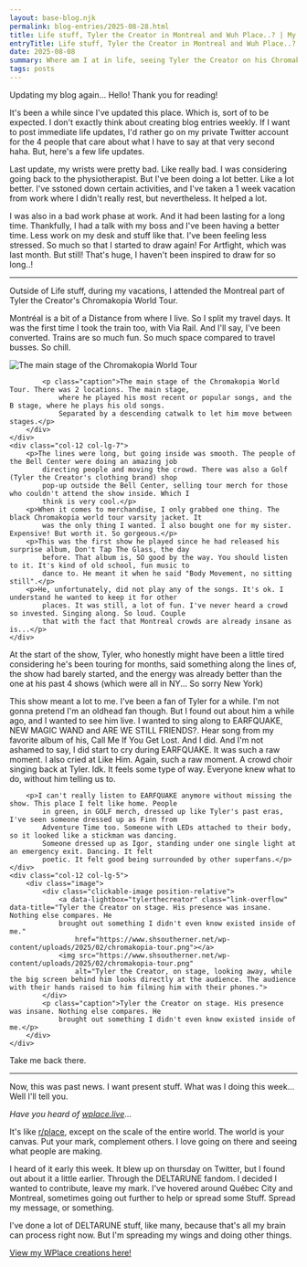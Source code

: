 ```yaml
---
layout: base-blog.njk
permalink: blog-entries/2025-08-28.html
title: Life stuff, Tyler the Creator in Montreal and Wuh Place..? | My blog | Nam Lemonade's Website
entryTitle: Life stuff, Tyler the Creator in Montreal and Wuh Place..?
date: 2025-08-08
summary: Where am I at in life, seeing Tyler the Creator on his Chromakopia tour, and also, what is this pixel art website I've been spending my time on?
tags: posts
---
```


<p>Updating my blog again... Hello! Thank you for reading!</p>

<p>It's been a while since I've updated this place. Which is, sort of to be expected. I don't exactly think about
	creating blog entries weekly. If I want to post immediate life updates, I'd rather go on my private Twitter account
	for the 4 people that care about what I have to say at that very second haha. But, here's a few life updates.</p>

<p>Last update, my wrists were pretty bad. Like really bad. I was considering going back to the physiotherapist. But
	I've been doing a lot better. Like a lot better. I've sstoned down certain activities, and I've taken a 1 week
	vacation from work where I didn't really rest, but nevertheless. It helped a lot.</p>

<p>I was also in a bad work phase at work. And it had been lasting for a long time. Thankfully, I had a talk with my
	boss and I've been having a better time. Less work on my desk and stuff like that. I've been feeling less stressed.
	So much so that I started to draw again! For Artfight, which was last month. But still! That's huge, I haven't been
	inspired to draw for so long..!</p>

<hr />

<p>Outside of Life stuff, during my vacations, I attended the Montreal part of Tyler the Creator's Chromakopia World
	Tour.</p>

<p>Montréal is a bit of a Distance from where I live. So I split my travel days. It was the first time I took the train
	too, with Via Rail. And I'll say, I've been converted. Trains are so much fun. So much space compared to travel
	busses. So chill. </p>

<div class="row align-items-center">
	<div class="col-12 col-lg-5">
		<div class="image">
			<div class="clickable-image position-relative">
				<a data-lightbox="tylerthecreator"
					data-title="The main stage of the Chromakopia World Tour. There was 2 locations. The main stage, where he played his most recent or popular songs, and the B stage, where he plays his old songs. Separated by a descending catwalk to let him move between stages."
					class="link-overflow"
					href="https://lsureveille.com/wp-content/uploads/2025/04/vUN6464hX8D0r3g0Oqqh6jdmk3UoAPZl8bHnxDob.jpg"></a>
				<img src="https://lsureveille.com/wp-content/uploads/2025/04/vUN6464hX8D0r3g0Oqqh6jdmk3UoAPZl8bHnxDob.jpg"
					alt="The main stage of the Chromakopia World Tour">
			</div>

    		<p class="caption">The main stage of the Chromakopia World Tour. There was 2 locations. The main stage,
    			where he played his most recent or popular songs, and the B stage, where he plays his old songs.
    			Separated by a descending catwalk to let him move between stages.</p>
    	</div>
    </div>
    <div class="col-12 col-lg-7">
    	<p>The lines were long, but going inside was smooth. The people of the Bell Center were doing an amazing job
    		directing people and moving the crowd. There was also a Golf (Tyler the Creator's clothing brand) shop
    		pop-up outside the Bell Center, selling tour merch for those who couldn't attend the show inside. Which I
    		think is very cool.</p>
    	<p>When it comes to merchandise, I only grabbed one thing. The black Chromakopia world tour varsity jacket. It
    		was the only thing I wanted. I also bought one for my sister. Expensive! But worth it. So gorgeous.</p>
    	<p>This was the first show he played since he had released his surprise album, Don't Tap The Glass, the day
    		before. That album is, SO good by the way. You should listen to it. It's kind of old school, fun music to
    		dance to. He meant it when he said "Body Movement, no sitting still".</p>
    	<p>He, unfortunately, did not play any of the songs. It's ok. I understand he wanted to keep it for other
    		places. It was still, a lot of fun. I've never heard a crowd so invested. Singing along. So loud. Couple
    		that with the fact that Montreal crowds are already insane as is...</p>
    </div>

</div>

<p>At the start of the show, Tyler, who honestly might have been a little tired considering he's been touring
	for months, said something along the lines of, the show had barely started, and the energy was already
	better than the one at his past 4 shows (which were all in NY... So sorry New York)</p>

<div class="row align-items-center">
	<div class="col-12 col-lg-7">
		<p>This show meant a lot to me. I've been a fan of Tyler for a while. I'm not gonna pretend I'm an oldhead
			fan
			though. But I found out about him a while ago, and I wanted to see him live. I wanted to sing along to
			EARFQUAKE, NEW MAGIC WAND and ARE WE STILL FRIENDS?. Hear song from my favorite album of his, Call Me If You
			Get Lost. And I did. And I'm
			not
			ashamed to say, I did start to cry during EARFQUAKE. It was such a raw moment. I also cried at Like Him.
			Again,
			such a raw moment. A crowd choir singing back at Tyler. Idk. It feels some type of way. Everyone knew
			what to
			do, without him telling us to.</p>

    	<p>I can't really listen to EARFQUAKE anymore without missing the show. This place I felt like home. People
    		in green, in GOLF merch, dressed up like Tyler's past eras, I've seen someone dressed up as Finn from
    		Adventure Time too. Someone with LEDs attached to their body, so it looked like a stickman was dancing.
    		Someone dressed up as Igor, standing under one single light at an emergency exit. Dancing. It felt
    		poetic. It felt good being surrounded by other superfans.</p>
    </div>
    <div class="col-12 col-lg-5">
    	<div class="image">
    		<div class="clickable-image position-relative">
    			<a data-lightbox="tylerthecreator" class="link-overflow" data-title="Tyler the Creator on stage. His presence was insane. Nothing else compares. He
    			brought out something I didn't even know existed inside of me."
    				href="https://www.shsoutherner.net/wp-content/uploads/2025/02/chromakopia-tour.png"></a>
    			<img src="https://www.shsoutherner.net/wp-content/uploads/2025/02/chromakopia-tour.png"
    				alt="Tyler the Creator, on stage, looking away, while the big screen behind him looks directly at the audience. The audience with their hands raised to him filming him with their phones.">
    		</div>
    		<p class="caption">Tyler the Creator on stage. His presence was insane. Nothing else compares. He
    			brought out something I didn't even know existed inside of me.</p>
    	</div>
    </div>

</div>
<p>Take me back there.</p>
<hr>
<p>Now, this was past news. I want present stuff. What was I doing this week... Well I'll tell you.</p>
<p><i>Have you heard of <a href="https://wplace.live" target="_blank">wplace.live</a></i>...</p>
<p>It's like <a href="https://en.wikipedia.org/wiki/R/place" target="_blank">r/place</a>, except on the scale of the
	entire world. The world is your canvas. Put your mark, complement others. I love going on there and seeing what
	people are making.</p>
<p>I heard of it early this week. It blew up on thursday on Twitter, but I found out about it a little earlier. Through
	the DELTARUNE fandom. I decided I wanted to contribute, leave my mark. I've hovered around Québec City and Montreal,
	sometimes going out further to help or spread some Stuff. Spread my message, or something.</p>
<p>I've done a lot of DELTARUNE stuff, like many, because that's all my brain can process right now. But I'm spreading
	my wings and doing other things.</p>
<p><a href="{{ pathToGoTo }}wplace.html">View my WPlace creations here!</a></p>
